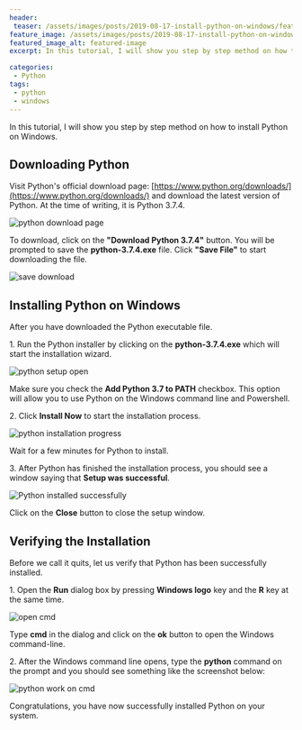 ```yaml
---
header:
 teaser: /assets/images/posts/2019-08-17-install-python-on-windows/featured-image.jpg
feature_image: /assets/images/posts/2019-08-17-install-python-on-windows/featured-image.jpg
featured_image_alt: featured-image
excerpt: In this tutorial, I will show you step by step method on how to install Python on Windows. 

categories:
 - Python
tags:
 - python
 - windows
---
```


In this tutorial, I will show you step by step method on how to install Python on Windows. 

## Downloading Python
Visit Python's official download page: [https://www.python.org/downloads/](https://www.python.org/downloads/) and download the latest version of Python. At the time of writing, it is Python 3.7.4.

![python download page](/assets/images/posts/2019-08-17-install-python-on-windows/download-python.jpg)

To download, click on the **"Download Python 3.7.4"** button. You will be prompted to save the **python-3.7.4.exe** file. Click **"Save File"** to start downloading the file.

![save download](/assets/images/posts/2019-08-17-install-python-on-windows/save-download.jpg)

## Installing Python on Windows
After you have downloaded the Python executable file.

1\. Run the Python installer by clicking on the **python-3.7.4.exe** which will start the installation wizard. 

![python setup open](/assets/images/posts/2019-08-17-install-python-on-windows/python-setup.jpg)

Make sure you check the **Add Python 3.7 to PATH** checkbox. This option will allow you to use Python on the Windows command line and Powershell.

2\. Click **Install Now** to start the installation process.

![python installation progress](/assets/images/posts/2019-08-17-install-python-on-windows/setup-progress.jpg)

Wait for a few minutes for Python to install.

3\. After Python has finished the installation process, you should see a window saying that **Setup was successful**.

![Python installed successfully](/assets/images/posts/2019-08-17-install-python-on-windows/setup-finished.jpg)

Click on the **Close** button to close the setup window.

## Verifying the Installation

Before we call it quits, let us verify that Python has been successfully installed.

1\. Open the **Run** dialog box by pressing **Windows logo** key and the **R** key at the same time.

![open cmd](/assets/images/posts/2019-08-17-install-python-on-windows/run.jpg)

Type **cmd** in the dialog and click on the **ok** button to open the Windows command-line.

2\. After the Windows command line opens, type the **python** command on the prompt and you should see something like the screenshot below:

![python work on cmd](/assets/images/posts/2019-08-17-install-python-on-windows/python-works.jpg)

Congratulations, you have now successfully installed Python on your system.
